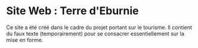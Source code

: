 # Site Web : Terre d'Eburnie

Ce site a été créé dans le cadre du projet portant sur le tourisme. Il contient du faux texte (temporairement) pour se consacrer essentiellement sur la mise en forme.
